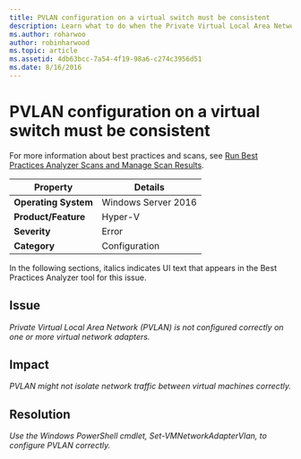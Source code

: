 ```yaml
---
title: PVLAN configuration on a virtual switch must be consistent
description: Learn what to do when the Private Virtual Local Area Network (PVLAN) is not configured correctly on one or more virtual network adapters.
ms.author: roharwoo
author: robinharwood
ms.topic: article
ms.assetid: 4db63bcc-7a54-4f19-98a6-c274c3956d51
ms.date: 8/16/2016
---
```

# PVLAN configuration on a virtual switch must be consistent

>

For more information about best practices and scans, see [Run Best Practices Analyzer Scans and Manage Scan Results](/previous-versions/windows/it-pro/windows-server-2012-R2-and-2012/hh831400(v=ws.11)).

|Property|Details|
|-|-|
|**Operating System**|Windows Server 2016|
|**Product/Feature**|Hyper-V|
|**Severity**|Error|
|**Category**|Configuration|

In the following sections, italics indicates UI text that appears in the Best Practices Analyzer tool for this issue.

## **Issue**
*Private Virtual Local Area Network (PVLAN) is not configured correctly on one or more virtual network adapters.*

## **Impact**
*PVLAN might not isolate network traffic between virtual machines correctly.*

## **Resolution**
*Use the Windows PowerShell cmdlet, Set-VMNetworkAdapterVlan, to configure PVLAN correctly.*

